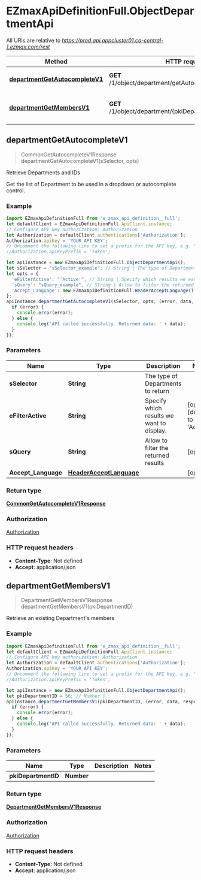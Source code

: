 # EZmaxApiDefinitionFull.ObjectDepartmentApi

All URIs are relative to *https://prod.api.appcluster01.ca-central-1.ezmax.com/rest*

Method | HTTP request | Description
------------- | ------------- | -------------
[**departmentGetAutocompleteV1**](ObjectDepartmentApi.md#departmentGetAutocompleteV1) | **GET** /1/object/department/getAutocomplete/{sSelector} | Retrieve Departments and IDs
[**departmentGetMembersV1**](ObjectDepartmentApi.md#departmentGetMembersV1) | **GET** /1/object/department/{pkiDepartmentID}/getMembers | Retrieve an existing Department&#39;s members



## departmentGetAutocompleteV1

> CommonGetAutocompleteV1Response departmentGetAutocompleteV1(sSelector, opts)

Retrieve Departments and IDs

Get the list of Department to be used in a dropdown or autocomplete control.

### Example

```javascript
import EZmaxApiDefinitionFull from 'e_zmax_api_definition__full';
let defaultClient = EZmaxApiDefinitionFull.ApiClient.instance;
// Configure API key authorization: Authorization
let Authorization = defaultClient.authentications['Authorization'];
Authorization.apiKey = 'YOUR API KEY';
// Uncomment the following line to set a prefix for the API key, e.g. "Token" (defaults to null)
//Authorization.apiKeyPrefix = 'Token';

let apiInstance = new EZmaxApiDefinitionFull.ObjectDepartmentApi();
let sSelector = "sSelector_example"; // String | The type of Departments to return
let opts = {
  'eFilterActive': "'Active'", // String | Specify which results we want to display.
  'sQuery': "sQuery_example", // String | Allow to filter the returned results
  'Accept_Language': new EZmaxApiDefinitionFull.HeaderAcceptLanguage() // HeaderAcceptLanguage | 
};
apiInstance.departmentGetAutocompleteV1(sSelector, opts, (error, data, response) => {
  if (error) {
    console.error(error);
  } else {
    console.log('API called successfully. Returned data: ' + data);
  }
});
```

### Parameters


Name | Type | Description  | Notes
------------- | ------------- | ------------- | -------------
 **sSelector** | **String**| The type of Departments to return | 
 **eFilterActive** | **String**| Specify which results we want to display. | [optional] [default to &#39;Active&#39;]
 **sQuery** | **String**| Allow to filter the returned results | [optional] 
 **Accept_Language** | [**HeaderAcceptLanguage**](.md)|  | [optional] 

### Return type

[**CommonGetAutocompleteV1Response**](CommonGetAutocompleteV1Response.md)

### Authorization

[Authorization](../README.md#Authorization)

### HTTP request headers

- **Content-Type**: Not defined
- **Accept**: application/json


## departmentGetMembersV1

> DepartmentGetMembersV1Response departmentGetMembersV1(pkiDepartmentID)

Retrieve an existing Department&#39;s members



### Example

```javascript
import EZmaxApiDefinitionFull from 'e_zmax_api_definition__full';
let defaultClient = EZmaxApiDefinitionFull.ApiClient.instance;
// Configure API key authorization: Authorization
let Authorization = defaultClient.authentications['Authorization'];
Authorization.apiKey = 'YOUR API KEY';
// Uncomment the following line to set a prefix for the API key, e.g. "Token" (defaults to null)
//Authorization.apiKeyPrefix = 'Token';

let apiInstance = new EZmaxApiDefinitionFull.ObjectDepartmentApi();
let pkiDepartmentID = 56; // Number | 
apiInstance.departmentGetMembersV1(pkiDepartmentID, (error, data, response) => {
  if (error) {
    console.error(error);
  } else {
    console.log('API called successfully. Returned data: ' + data);
  }
});
```

### Parameters


Name | Type | Description  | Notes
------------- | ------------- | ------------- | -------------
 **pkiDepartmentID** | **Number**|  | 

### Return type

[**DepartmentGetMembersV1Response**](DepartmentGetMembersV1Response.md)

### Authorization

[Authorization](../README.md#Authorization)

### HTTP request headers

- **Content-Type**: Not defined
- **Accept**: application/json

